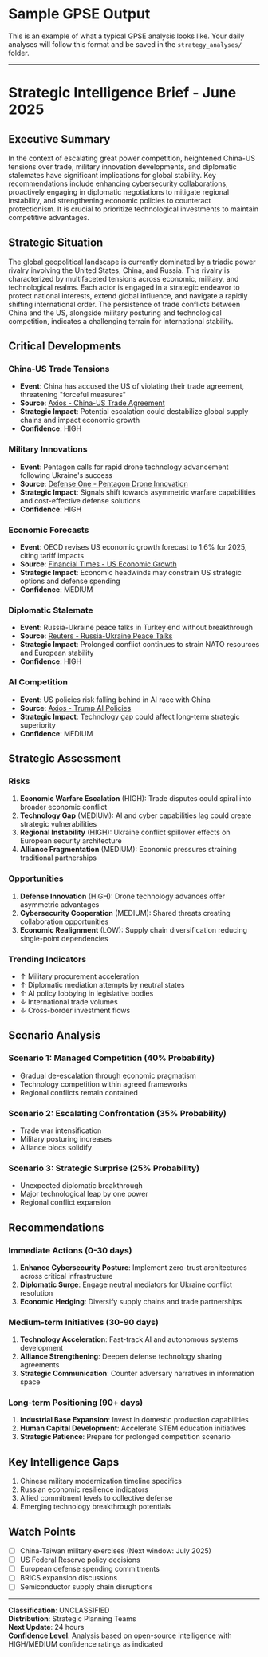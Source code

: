 # Sample GPSE Output

This is an example of what a typical GPSE analysis looks like. Your daily analyses will follow this format and be saved in the `strategy_analyses/` folder.

---

# Strategic Intelligence Brief - June 2025

## Executive Summary

In the context of escalating great power competition, heightened China-US tensions over trade, military innovation developments, and diplomatic stalemates have significant implications for global stability. Key recommendations include enhancing cybersecurity collaborations, proactively engaging in diplomatic negotiations to mitigate regional instability, and strengthening economic policies to counteract protectionism. It is crucial to prioritize technological investments to maintain competitive advantages.

## Strategic Situation

The global geopolitical landscape is currently dominated by a triadic power rivalry involving the United States, China, and Russia. This rivalry is characterized by multifaceted tensions across economic, military, and technological realms. Each actor is engaged in a strategic endeavor to protect national interests, extend global influence, and navigate a rapidly shifting international order. The persistence of trade conflicts between China and the US, alongside military posturing and technological competition, indicates a challenging terrain for international stability.

## Critical Developments

### China-US Trade Tensions
- **Event**: China has accused the US of violating their trade agreement, threatening "forceful measures"
- **Source**: [Axios - China-US Trade Agreement](https://www.axios.com/2025/06/02/china-us-trade-agreement-trump-tariffs)
- **Strategic Impact**: Potential escalation could destabilize global supply chains and impact economic growth
- **Confidence**: HIGH

### Military Innovations
- **Event**: Pentagon calls for rapid drone technology advancement following Ukraine's success
- **Source**: [Defense One - Pentagon Drone Innovation](https://www.defenseone.com/business/2025/06/pentagon-pushes-us-dronemakers-innovate-quickly-ukraine-does/405739/)
- **Strategic Impact**: Signals shift towards asymmetric warfare capabilities and cost-effective defense solutions
- **Confidence**: HIGH

### Economic Forecasts
- **Event**: OECD revises US economic growth forecast to 1.6% for 2025, citing tariff impacts
- **Source**: [Financial Times - US Economic Growth](https://www.ft.com/content/8df61ba6-eb7b-480e-a1c5-de7d6e7d5afa)
- **Strategic Impact**: Economic headwinds may constrain US strategic options and defense spending
- **Confidence**: MEDIUM

### Diplomatic Stalemate
- **Event**: Russia-Ukraine peace talks in Turkey end without breakthrough
- **Source**: [Reuters - Russia-Ukraine Peace Talks](https://www.reuters.com/world/europe/russia-ukraine-talk-about-peace-are-still-far-apart-2025-06-02/)
- **Strategic Impact**: Prolonged conflict continues to strain NATO resources and European stability
- **Confidence**: HIGH

### AI Competition
- **Event**: US policies risk falling behind in AI race with China
- **Source**: [Axios - Trump AI Policies](https://www.axios.com/2025/06/02/trump-ai-china-tariffs)
- **Strategic Impact**: Technology gap could affect long-term strategic superiority
- **Confidence**: MEDIUM

## Strategic Assessment

### Risks
1. **Economic Warfare Escalation** (HIGH): Trade disputes could spiral into broader economic conflict
2. **Technology Gap** (MEDIUM): AI and cyber capabilities lag could create strategic vulnerabilities
3. **Regional Instability** (HIGH): Ukraine conflict spillover effects on European security architecture
4. **Alliance Fragmentation** (MEDIUM): Economic pressures straining traditional partnerships

### Opportunities
1. **Defense Innovation** (HIGH): Drone technology advances offer asymmetric advantages
2. **Cybersecurity Cooperation** (MEDIUM): Shared threats creating collaboration opportunities
3. **Economic Realignment** (LOW): Supply chain diversification reducing single-point dependencies

### Trending Indicators
- ↑ Military procurement acceleration
- ↑ Diplomatic mediation attempts by neutral states
- ↑ AI policy lobbying in legislative bodies
- ↓ International trade volumes
- ↓ Cross-border investment flows

## Scenario Analysis

### Scenario 1: Managed Competition (40% Probability)
- Gradual de-escalation through economic pragmatism
- Technology competition within agreed frameworks
- Regional conflicts remain contained

### Scenario 2: Escalating Confrontation (35% Probability)
- Trade war intensification
- Military posturing increases
- Alliance blocs solidify

### Scenario 3: Strategic Surprise (25% Probability)
- Unexpected diplomatic breakthrough
- Major technological leap by one power
- Regional conflict expansion

## Recommendations

### Immediate Actions (0-30 days)
1. **Enhance Cybersecurity Posture**: Implement zero-trust architectures across critical infrastructure
2. **Diplomatic Surge**: Engage neutral mediators for Ukraine conflict resolution
3. **Economic Hedging**: Diversify supply chains and trade partnerships

### Medium-term Initiatives (30-90 days)
1. **Technology Acceleration**: Fast-track AI and autonomous systems development
2. **Alliance Strengthening**: Deepen defense technology sharing agreements
3. **Strategic Communication**: Counter adversary narratives in information space

### Long-term Positioning (90+ days)
1. **Industrial Base Expansion**: Invest in domestic production capabilities
2. **Human Capital Development**: Accelerate STEM education initiatives
3. **Strategic Patience**: Prepare for prolonged competition scenario

## Key Intelligence Gaps

1. Chinese military modernization timeline specifics
2. Russian economic resilience indicators
3. Allied commitment levels to collective defense
4. Emerging technology breakthrough potentials

## Watch Points

- [ ] China-Taiwan military exercises (Next window: July 2025)
- [ ] US Federal Reserve policy decisions
- [ ] European defense spending commitments
- [ ] BRICS expansion discussions
- [ ] Semiconductor supply chain disruptions

---

**Classification**: UNCLASSIFIED  
**Distribution**: Strategic Planning Teams  
**Next Update**: 24 hours  
**Confidence Level**: Analysis based on open-source intelligence with HIGH/MEDIUM confidence ratings as indicated

